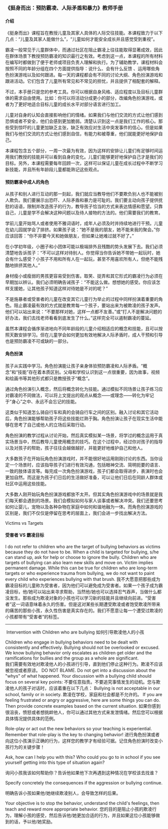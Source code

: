 ### 《挺身而出：预防霸凌、人际矛盾和暴力》教师手册

#### 介绍
 
《挺身而出》课程旨在教授儿童及其家人具体的人际交往技能。本课程致力于以下几点：“儿童及其家人能做什么”，“儿童如何才能安全成长并且感觉受到重视”。

霸凌一般常见于儿童群体中，而通过社区在阻止霸凌上往往能取得显著成效，因此在群体场景下教授预防霸凌的知识最行之有效。考虑到这一点，本课程的所有材料在编写时都做到了便于老师或项目负责人理解和执行。为了辅助教学，课程材料会按照不同的年龄分组在四个方面提供指导：说什么、会有什么反馈 、运用哪些角色扮演游戏以及如何跟进。每一天的课程都会有不同的讨论大纲、角色扮演游戏和跟进活动。它们包含了儿童所有常见和不常见的担忧，并且提供了相配套的解释。

不过，本手册只是您的参考工具。你可以根据自身风格、适应程度以及目标儿童群体的需求自由使用。比如：你可以将活动分成更小的部分，改编角色扮演游戏，或者为了更好地适合目标儿童的成长水平对部分语言进行加工。

儿童对自身的认知会直接影响他们的情绪。如果我们与他们交流的方式让他们感到恐惧或者不安全，他们会感到更加脆弱。清楚认识到这一点是我们工作的核心。那些受到惊吓的儿童更加缺乏主张，缺乏有效应对生活中突发事件的信心。但是如果我们与他们交流的方式让他们感到自信，有能力和被尊重，他们就能更好地保护自己。

本课程包含五个部分，一周一次最为有效，因为这样的安排让儿童们有足够时间运用我们教授的技能并可以看到自身的变化。儿童们能够更好地保护自己才是我们的目标。另外，本课程需要每年回顾一次，这样可以保证儿童在成长过程中不断学习新技能，并且所有年龄段儿童都能熟记这些观点。

#### 预防霸凌中成人的角色

从孩子和别人进行互动的那一刻起，我们就应当教导他们不要欺负别人也不能被别人欺负。我们要展示出恐吓、人际矛盾和暴力是可耻的。我们要主动向孩子提供抚慰的话语，限制并改造孩子的行为，教导孩子恰当的方式来表达情感和愿望。只靠自己，儿童是学不会解决这种问题以及待人接物的方法的。他们需要我们的教育。

学前儿童开始骂人或者使用不雅词语时，成年人必须及时并持续地进行干预。儿童在幼儿园就学会了排挤。如果孩子说：“她不是我的朋友，她不能来我的聚会。”你应该回答：“你不非要今天和她做朋友，但如果让她难过就不好了。” 

在小学初年级，小圈子和小团体可能以极端排外且残酷的势头发展下去。我们必须清楚地告诉孩子：“不可以这样对待别人。你觉得当你告诉她不带她一起玩时，她会有什么感受？小孩子不用和所有人在一起玩，甚至不用喜欢所有人，但绝不能残酷地排挤其他人。”

身材瘦小或瘦弱的男孩更容易受到伤害。取笑、捉弄和其它形式的霸凌行为必须在早期加以辨认。我们必须明确告诫孩子：“不能这么做。想想她的感受。你应该怎样支援她，让其他孩子知道这样对待她是不对的呢？”

不是施暴者或受害者的儿童在改变其它儿童行为举止的过程中同样扮演着重要的角色。阻止霸凌最有效的方式就是教育每一个孩子，要站出来为被欺凌的孩子发声。他们可以站出来说：“不要那样对她，这样一点都不友善。”或“打人不是解决问题的好办法，我们去找老师看看到底发生了什么。”这样完全可以遏制霸凌的蔓延。
  
虽然本课程会循序渐进地向不同年龄段的儿童介绍相适应的概念和技能，且可以按照天数安排学习。但在儿童学会如何更加有效地解决人际矛盾时，成人干预和引导也是预防霸凌不可或缺的一部分。

#### 角色扮演

孩子从实践中学习。角色扮演能让孩子亲身体验预防霸凌和人际矛盾。“概念”和“技能”存在着本质区别。父母和学校认识到这一点很重要，因为故事，视频和绘画书等其他形式都只是教授孩子“概念”。

通过角色扮演引入概念，然后将概念转化为技能。通过模拟不同场景让孩子练习应对霸凌的不同做法，可以将上文提出的观点从概念——或理念——转化为牢记于“身心”之中、永远不会忘记的技能。

这类似于知道怎么骑自行车和真的会骑自行车之间的区别。融入讨论和其它活动后，角色扮演能够帮助孩子将这些技能烂熟于胸。角色扮演让孩子在现实生活中能够在思考了自己或他人的立场后采取行动。

角色扮演的教学过程从讨论开始，然后真实模拟某一场景，将学过的概念运用于真实场景当中，然后教导儿童使用概念的技巧。在这个过程中，经过你对孩子的指导以及对孩子的帮助，孩子往往会越做越好，并能更好地维护自己和他人。

大多数孩子在开始玩角色扮演游戏时，并不能很好地运用刚刚讨论的东西。当你设定一个场景时，应该指导孩子们进行有效沟通，包括眼神交流、简明扼要的语言、一致的肢体语言等。每完成一次角色扮演游戏，孩子们都会取得进步，表演时也会更加自然。而这是为孩子们日后的生活做好准备，可以让他们日后在同龄人群体或社区中运用这些技能。
 
大多数人刚开始玩角色扮演游戏都放不太开。但其实角色扮演游戏中的场景就是我们每天都会遇到的场景。我们会模拟如何与家人谈事或者解决冲突。我们还要思考如何让婴儿，宠物以及各种杂物在家庭中如何和谐地融为一体。而角色扮演游戏的区别是，我们不仅仅是停留在思考的层面上，我们会进一步找出解决方法。

Victims vs Targets
#### 受害者 VS 霸凌目标

I do not refer to children who are the target of bullying behaviors as victims because they do not have to be.  When a child is targeted for bullying, s/he can stand up, ask for help or choose to ignore the bully.  Children who are targets of bullying can also learn new skills and move on.  Victim implies permanent damage.  While this can be true for children who are long-term targets or who experience trauma from bullying, we do not want to paint every child who experiences bullying with that brush.
我不大愿意把那些成为霸凌目标的儿童称为受害者，因为他们可以避免成为受害者。如果一个孩子成为霸凌目标，他/她可以站出来寻求帮助，当然他/她也可以选择忍气吞声，当做什么都没发生。那些成为欺凌对象的小孩也可以学习新的技能并且继续向前进。“受害者”这一词语意味着永久的伤害。但是这对某些长期遭受欺凌或者饱受欺凌所带来的痛苦的那些小孩，永久性伤害是真实存在的。我们不愿意让每一个遭受过欺凌的小孩都带有“受害者”的标签。
***
 Intervention with Children who are bullying
如何引导欺凌他人的小孩

Children who engage in bullying behaviors need to be dealt with consistently and effectively.  Bullying should not be overlooked or excused.  We know bullying behavior only escalates as children get older and the ramifications for bullies and the group as a whole are significant.  
我们需要有效地对欺凌他人的小孩进行引导，直到他们停止这种行为。欺凌不应该被忽视或者原谅。
DO NOT BLAME.  Do not get into a discussion about the "whys" of what happened.  Your discussion with a bullying child should focus on several key points:
不要任意指责。不要追究事情发生的动机。您与欺凌他人的孩子对话时，应该着重在以下几点：
Bullying is not acceptable in our school, family or in society.
欺凌在学校，家庭和社会都是不允许的。
If you are feeling frustrated or angry or aggressive, here are some things you can do. Then provide concrete examples based on the current situation.
如果你感到很沮丧，愤怒或者想挑衅他人，你可以通过其他方式来发泄情绪。然后您可以根据具体情况提供具体的范例。

Role-play or act out the new behaviors so your teaching is experiential.  Remember that role-play is the key to changing behavior!
进行角色扮演或者向这位小孩演示正确的行为，这样您的教学才有经验可据。记住角色扮演时改变小孩行为的关键步骤！

Ask, how can I help you with this?  Who could you go to in school if you see yourself getting into this type of situation again?

询问小孩我该如何帮助你？告诉他如果他下次再遇到这种情况在学校该去找谁？

Specify concretely the consequences if the aggression or bullying continue.

明确告诉小孩如果他/她继续欺凌别人，会导致怎样的后果。

Your objective is to stop the behavior, understand the child's feelings, then teach and reward more appropriate behavior.
您的目的是阻止小孩的欺凌行为，理解小孩的感受，然后告诉他/她更加合适的行为，并且如果这位小孩能够做到的话，予以他/她奖励。
